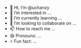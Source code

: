 - 👋 Hi, I’m @uchanzy
- 👀 I’m interested in ...
- 🌱 I’m currently learning ...
- 💞️ I’m looking to collaborate on ...
- 📫 How to reach me ...
- 😄 Pronouns: ...
- ⚡ Fun fact: ...

<!---
uchanzy/uchanzy is a ✨ special ✨ repository because its `README.md` (this file) appears on your GitHub profile.
You can click the Preview link to take a look at your changes.
--->
